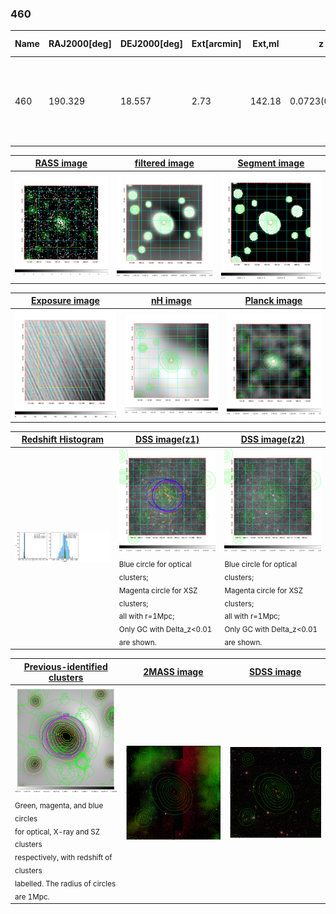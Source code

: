 <div STYLE="page-break-after: always;"></div>

### 460

|Name|RAJ2000[deg]|DEJ2000[deg] |Ext[arcmin]| Ext,ml | z | z_src| C|GC(XSZ,Delta_z<0.01)| GC(OPT,Delta_z<0.01)|GC| R_sig[arcmin] | R500[arcmin] | R500[Mpc]| CRsig[c/s] | CR500[c/s] |L500[1E44 erg/s]|F500[1E-12 erg/s/cm^2]| M500[1E14 Msun]|Tx[keV]|Cnt_sig|Beta|Rc[arcmin]|Comment|Alias|
|---|---|---|---|---|---|------|---|--------|---------|----------|---|---|---|---|---|---|---|---|---|---|---|---|---|---|
|460| 190.329| 18.557| 2.73| 142.18| 0.0723(0.005)| z1, z_xsz| B| F20, L03, MCXC, PSZ2, Tar, XB| A, N, W| A, C, F20, L03, MCXC, N, PSZ2, Tar, W, XB| 8.800| 10.844| 0.896| 0.371(0.038)| 0.386(0.040)| 0.957(0.055)| 7.500(0.431)| 2.19(0.06)| 3.55(0.07)| 158.2| 0.933(-0.080+0.048)| 5.655(-0.577+0.408)| -| k340|

|[RASS image](../image/460/460_img.pdf)|[filtered image](../image/460/460_fil.pdf)|[Segment image](../image/460/460_seg.pdf)|
|-------------------|--------------------|-------------------|
| <img src="../image/460/460_img.png" width="300">  | <img src="../image/460/460_fil.png" width="300">   | <img src="../image/460/460_seg.png" width="300">  |

|[Exposure image](../image/460/460_mex.pdf)| [nH image](../image/460/460_nh.pdf)| [Planck image](../image/460/460_p.pdf)|
|-------------------|--------------------|-------------------|
|<img src="../image/460/460_mex.png" width="300">   | <img src="../image/460/460_nh.png" width="300">    | <img src="../image/460/460_p.png" width="300"> |

|[Redshift Histogram](../image/460/460_zg.pdf) | [DSS image(z1)](../image/460/460_dss_z1.pdf)      |  [DSS image(z2)](../image/460/460_dss_z2.pdf)    |
|-------------------|--------------------|-------------------|
|<img src="../image/460/460_zg.png" width="300"> |<img src="../image/460/460_dss_z1.png" width="300"> <sub><br>Blue circle for optical clusters; <br>Magenta circle for XSZ clusters; <br>all with r=1Mpc; <br>Only GC with Delta_z<0.01 are shown. </sub>| <img src="../image/460/460_dss_z2.png" width="300"><sub><br>Blue circle for optical clusters; <br>Magenta circle for XSZ clusters; <br>all with r=1Mpc; <br>Only GC with Delta_z<0.01 are shown. </sub> |

|[Previous-identified clusters](../image/460/460_gc.pdf) | [2MASS image](../image/460/460_2mass.pdf)      |[SDSS image](../image/460/460_sdss.pdf)   |
|-------------------|-------------------|-------------------|
|<img src=../image/460/460_gc.png width="300"> <br><sub>Green, magenta, and blue circles <br>for optical, X-ray and SZ clusters <br>respectively, with redshift of clusters <br>labelled. The radius of circles <br>are 1Mpc.</sub>|<img src="../image/460/460_2mass.png" width="300">  | <img src="../image/460/460_sdss.png" width="300">  |




